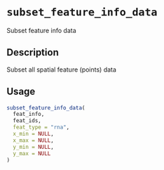 # `subset_feature_info_data`

Subset feature info data


## Description

Subset  all spatial feature (points) data


## Usage

```r
subset_feature_info_data(
  feat_info,
  feat_ids,
  feat_type = "rna",
  x_min = NULL,
  x_max = NULL,
  y_min = NULL,
  y_max = NULL
)
```


